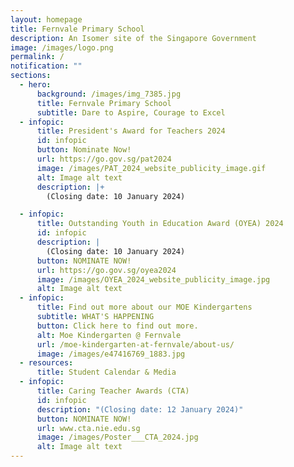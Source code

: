 ```yaml
---
layout: homepage
title: Fernvale Primary School
description: An Isomer site of the Singapore Government
image: /images/logo.png
permalink: /
notification: ""
sections:
  - hero:
      background: /images/img_7385.jpg
      title: Fernvale Primary School
      subtitle: Dare to Aspire, Courage to Excel
  - infopic:
      title: President's Award for Teachers 2024
      id: infopic
      button: Nominate Now!
      url: https://go.gov.sg/pat2024
      image: /images/PAT_2024_website_publicity_image.gif
      alt: Image alt text
      description: |+
        (Closing date: 10 January 2024)

  - infopic:
      title: Outstanding Youth in Education Award (OYEA) 2024
      id: infopic
      description: |
        (Closing date: 10 January 2024)
      button: NOMINATE NOW!
      url: https://go.gov.sg/oyea2024
      image: /images/OYEA_2024_website_publicity_image.jpg
      alt: Image alt text
  - infopic:
      title: Find out more about our MOE Kindergartens
      subtitle: WHAT'S HAPPENING
      button: Click here to find out more.
      alt: Moe Kindergarten @ Fernvale
      url: /moe-kindergarten-at-fernvale/about-us/
      image: /images/e47416769_1883.jpg
  - resources:
      title: Student Calendar & Media
  - infopic:
      title: Caring Teacher Awards (CTA)
      id: infopic
      description: "(Closing date: 12 January 2024)"
      button: NOMINATE NOW!
      url: www.cta.nie.edu.sg
      image: /images/Poster___CTA_2024.jpg
      alt: Image alt text
---
```

